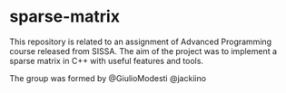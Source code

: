 # sparse-matrix
This repository is related to an assignment of Advanced Programming course released from SISSA. The aim of the project was to implement a sparse matrix in C++ with useful features and tools.

The group was formed by @GiulioModesti @jackiino

